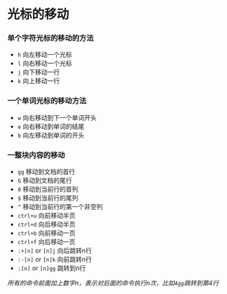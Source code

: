 # 光标的移动

### 单个字符光标的移动的方法
- `h` 向左移动一个光标
- `l` 向右移动一个光标
- `j` 向下移动一行
- `k` 向上移动一行

### 一个单词光标的移动方法
- `w` 向右移动到下一个单词开头
- `e` 向右移动到单词的结尾
- `b` 向左移动到单词的开头

### 一整块内容的移动
- `gg` 移动到文档的首行
- `G` 移动到文档的尾行
- `0` 移动到当前行的首列
- `$` 移动到当前行的尾列
- `^` 移动到当前行的第一个非空列
- `ctrl+u` 向前移动半页
- `ctrl+d` 向后移动半页
- `ctrl+b` 向前移动一页
- `ctrl+f` 向后移动一页
- `:+[n]` or `[n]j` 向后跳转n行
- `:-[n]` or `[n]k` 向前跳转n行
- `:[n]` or `[n]gg` 跳转到n行

*所有的命令前面加上数字n，表示对后面的命令执行n次，比如`4gg`跳转到第4行*